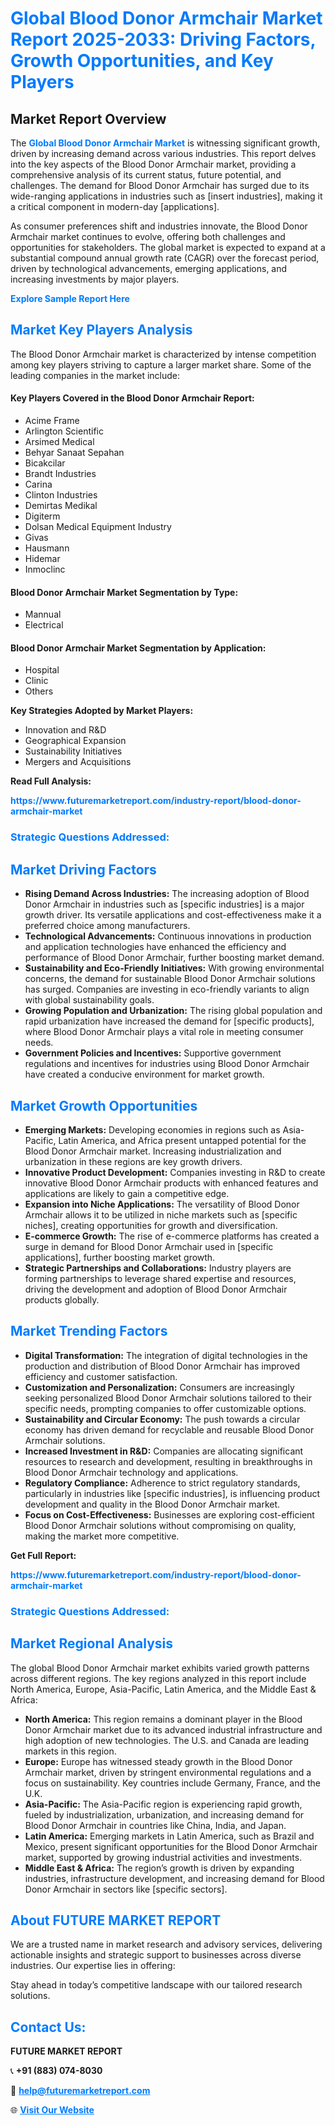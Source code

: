 <h1 style="color: #007BFF;">Global Blood Donor Armchair Market Report 2025-2033: Driving Factors, Growth Opportunities, and Key Players</h1>

<section id="overview">
<h2>Market Report Overview</h2>
<p>The <a href="https://www.futuremarketreport.com/industry-report/blood-donor-armchair-market" style="color: #007BFF; text-decoration: none;"><strong>Global Blood Donor Armchair Market</strong></a> is witnessing significant growth, driven by increasing demand across various industries. This report delves into the key aspects of the Blood Donor Armchair market, providing a comprehensive analysis of its current status, future potential, and challenges. The demand for Blood Donor Armchair has surged due to its wide-ranging applications in industries such as [insert industries], making it a critical component in modern-day [applications].</p>
<p>As consumer preferences shift and industries innovate, the Blood Donor Armchair market continues to evolve, offering both challenges and opportunities for stakeholders. The global market is expected to expand at a substantial compound annual growth rate (CAGR) over the forecast period, driven by technological advancements, emerging applications, and increasing investments by major players.</p>
</section>

<section id="overview">
<p><a href="https://www.futuremarketreport.com/request-sample/reportId=54807" style="color: #007BFF; text-decoration: none;"><strong>Explore Sample Report Here</strong></a></p>
</section>

<section id="key-players">
<h2 style="color: #007BFF;">Market Key Players Analysis</h2>
<p>The Blood Donor Armchair market is characterized by intense competition among key players striving to capture a larger market share. Some of the leading companies in the market include:</p>
<h4>Key Players Covered in the Blood Donor Armchair Report:</h4>
<ul><li>Acime Frame</li><li>Arlington Scientific</li><li>Arsimed Medical</li><li>Behyar Sanaat Sepahan</li><li>Bicakcilar</li><li>Brandt Industries</li><li>Carina</li><li>Clinton Industries</li><li>Demirtas Medikal</li><li>Digiterm</li><li>Dolsan Medical Equipment Industry</li><li>Givas</li><li>Hausmann</li><li>Hidemar</li><li>Inmoclinc</li></ul>
<h4>Blood Donor Armchair Market Segmentation by Type:</h4>
<ul><li>Mannual</li><li>Electrical</li></ul>

<h4>Blood Donor Armchair Market Segmentation by Application:</h4>
<ul><li>Hospital</li><li>Clinic</li><li>Others</li></ul>
<p><strong>Key Strategies Adopted by Market Players:</strong></p>
<ul>
<li>Innovation and R&D</li>
<li>Geographical Expansion</li>
<li>Sustainability Initiatives</li>
<li>Mergers and Acquisitions</li>
</ul>
</section>

<section>
<p><strong>Read Full Analysis: </strong></p><a href="https://www.futuremarketreport.com/industry-report/blood-donor-armchair-market" style="color: #007BFF; text-decoration: none;"><strong>https://www.futuremarketreport.com/industry-report/blood-donor-armchair-market</strong></a>
<h3 style="color: #007BFF;">Strategic Questions Addressed:</h3>
</section>

<section id="driving-factors">
<h2 style="color: #007BFF;">Market Driving Factors</h2>
<ul>
<li><strong>Rising Demand Across Industries:</strong> The increasing adoption of Blood Donor Armchair in industries such as [specific industries] is a major growth driver. Its versatile applications and cost-effectiveness make it a preferred choice among manufacturers.</li>
<li><strong>Technological Advancements:</strong> Continuous innovations in production and application technologies have enhanced the efficiency and performance of Blood Donor Armchair, further boosting market demand.</li>
<li><strong>Sustainability and Eco-Friendly Initiatives:</strong> With growing environmental concerns, the demand for sustainable Blood Donor Armchair solutions has surged. Companies are investing in eco-friendly variants to align with global sustainability goals.</li>
<li><strong>Growing Population and Urbanization:</strong> The rising global population and rapid urbanization have increased the demand for [specific products], where Blood Donor Armchair plays a vital role in meeting consumer needs.</li>
<li><strong>Government Policies and Incentives:</strong> Supportive government regulations and incentives for industries using Blood Donor Armchair have created a conducive environment for market growth.</li>
</ul>
</section>

<section id="growth-opportunities">
<h2 style="color: #007BFF;">Market Growth Opportunities</h2>
<ul>
<li><strong>Emerging Markets:</strong> Developing economies in regions such as Asia-Pacific, Latin America, and Africa present untapped potential for the Blood Donor Armchair market. Increasing industrialization and urbanization in these regions are key growth drivers.</li>
<li><strong>Innovative Product Development:</strong> Companies investing in R&D to create innovative Blood Donor Armchair products with enhanced features and applications are likely to gain a competitive edge.</li>
<li><strong>Expansion into Niche Applications:</strong> The versatility of Blood Donor Armchair allows it to be utilized in niche markets such as [specific niches], creating opportunities for growth and diversification.</li>
<li><strong>E-commerce Growth:</strong> The rise of e-commerce platforms has created a surge in demand for Blood Donor Armchair used in [specific applications], further boosting market growth.</li>
<li><strong>Strategic Partnerships and Collaborations:</strong> Industry players are forming partnerships to leverage shared expertise and resources, driving the development and adoption of Blood Donor Armchair products globally.</li>
</ul>
</section>

<section id="trending-factors">
<h2 style="color: #007BFF;">Market Trending Factors</h2>
<ul>
<li><strong>Digital Transformation:</strong> The integration of digital technologies in the production and distribution of Blood Donor Armchair has improved efficiency and customer satisfaction.</li>
<li><strong>Customization and Personalization:</strong> Consumers are increasingly seeking personalized Blood Donor Armchair solutions tailored to their specific needs, prompting companies to offer customizable options.</li>
<li><strong>Sustainability and Circular Economy:</strong> The push towards a circular economy has driven demand for recyclable and reusable Blood Donor Armchair solutions.</li>
<li><strong>Increased Investment in R&D:</strong> Companies are allocating significant resources to research and development, resulting in breakthroughs in Blood Donor Armchair technology and applications.</li>
<li><strong>Regulatory Compliance:</strong> Adherence to strict regulatory standards, particularly in industries like [specific industries], is influencing product development and quality in the Blood Donor Armchair market.</li>
<li><strong>Focus on Cost-Effectiveness:</strong> Businesses are exploring cost-efficient Blood Donor Armchair solutions without compromising on quality, making the market more competitive.</li>
</ul>
</section>

<section>
<p><strong>Get Full Report: </strong></p><a href="https://www.futuremarketreport.com/industry-report/blood-donor-armchair-market" style="color: #007BFF; text-decoration: none;"><strong>https://www.futuremarketreport.com/industry-report/blood-donor-armchair-market</strong></a>
<h3 style="color: #007BFF;">Strategic Questions Addressed:</h3>
</section>


<section id="regional-analysis">
<h2 style="color: #007BFF;">Market Regional Analysis</h2>
<p>The global Blood Donor Armchair market exhibits varied growth patterns across different regions. The key regions analyzed in this report include North America, Europe, Asia-Pacific, Latin America, and the Middle East & Africa:</p>
<ul>
<li><strong>North America:</strong> This region remains a dominant player in the Blood Donor Armchair market due to its advanced industrial infrastructure and high adoption of new technologies. The U.S. and Canada are leading markets in this region.</li>
<li><strong>Europe:</strong> Europe has witnessed steady growth in the Blood Donor Armchair market, driven by stringent environmental regulations and a focus on sustainability. Key countries include Germany, France, and the U.K.</li>
<li><strong>Asia-Pacific:</strong> The Asia-Pacific region is experiencing rapid growth, fueled by industrialization, urbanization, and increasing demand for Blood Donor Armchair in countries like China, India, and Japan.</li>
<li><strong>Latin America:</strong> Emerging markets in Latin America, such as Brazil and Mexico, present significant opportunities for the Blood Donor Armchair market, supported by growing industrial activities and investments.</li>
<li><strong>Middle East & Africa:</strong> The region’s growth is driven by expanding industries, infrastructure development, and increasing demand for Blood Donor Armchair in sectors like [specific sectors].</li>
</ul>
</section>

<footer>
<h2 style="color: #007BFF;">About FUTURE MARKET REPORT</h2>
<p>We are a trusted name in market research and advisory services, delivering actionable insights and strategic support to businesses across diverse industries. Our expertise lies in offering:</p>

<p>Stay ahead in today’s competitive landscape with our tailored research solutions.</p>

<h2 style="color: #007BFF;">Contact Us:</h2>
<p><strong>FUTURE MARKET REPORT</strong></p>
<p>📞 <strong>+91 (883) 074-8030</strong></p>
<p>📧 <strong><a href="mailto:help@futuremarketreport.com" style="color: #007BFF;">help@futuremarketreport.com</a></strong></p>
<p>🌐 <strong><a href="https://www.futuremarketreport.com/" style="color: #007BFF;">Visit Our Website</a></strong></p>
</footer>